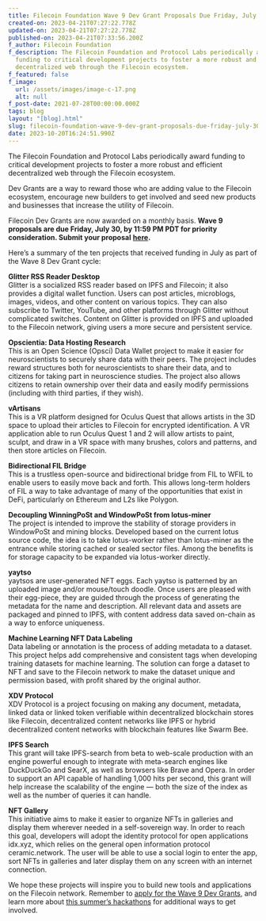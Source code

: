 ```yaml
---
title: Filecoin Foundation Wave 9 Dev Grant Proposals Due Friday, July 30
created-on: 2023-04-21T07:27:22.778Z
updated-on: 2023-04-21T07:27:22.778Z
published-on: 2023-04-21T07:33:56.200Z
f_author: Filecoin Foundation
f_description: The Filecoin Foundation and Protocol Labs periodically award
  funding to critical development projects to foster a more robust and efficient
  decentralized web through the Filecoin ecosystem.
f_featured: false
f_image:
  url: /assets/images/image-c-17.png
  alt: null
f_post-date: 2021-07-28T00:00:00.000Z
tags: blog
layout: "[blog].html"
slug: filecoin-foundation-wave-9-dev-grant-proposals-due-friday-july-30
date: 2023-10-20T16:24:51.990Z
---
```

The Filecoin Foundation and Protocol Labs periodically award funding to critical development projects to foster a more robust and efficient decentralized web through the Filecoin ecosystem.

Dev Grants are a way to reward those who are adding value to the Filecoin ecosystem, encourage new builders to get involved and seed new products and businesses that increase the utility of Filecoin.

Filecoin Dev Grants are now awarded on a monthly basis. **Wave 9 proposals are due Friday, July 30, by 11:59 PM PDT for priority consideration. Submit your proposal** **[here](https://github.com/filecoin-project/devgrants).**

Here’s a summary of the ten projects that received funding in July as part of the Wave 8 Dev Grant cycle:

**Glitter RSS Reader Desktop**\
Glitter is a socialized RSS reader based on IPFS and Filecoin; it also provides a digital wallet function. Users can post articles, microblogs, images, videos, and other content on various topics. They can also subscribe to Twitter, YouTube, and other platforms through Glitter without complicated switches. Content on Glitter is provided on IPFS and uploaded to the Filecoin network, giving users a more secure and persistent service.

**Opscientia: Data Hosting Research**\
This is an Open Science (Opsci) Data Wallet project to make it easier for neuroscientists to securely share data with their peers. The project includes reward structures both for neuroscientists to share their data, and to citizens for taking part in neuroscience studies. The project also allows citizens to retain ownership over their data and easily modify permissions (including with third parties, if they wish).

**vArtisans**\
This is a VR platform designed for Oculus Quest that allows artists in the 3D space to upload their articles to Filecoin for encrypted identification. A VR application able to run Oculus Quest 1 and 2 will allow artists to paint, sculpt, and draw in a VR space with many brushes, colors and patterns, and then store articles on Filecoin.

**Bidirectional FIL Bridge**\
This is a trustless open-source and bidirectional bridge from FIL to WFIL to enable users to easily move back and forth. This allows long-term holders of FIL a way to take advantage of many of the opportunities that exist in DeFi, particularly on Ethereum and L2s like Polygon.

**Decoupling WinningPoSt and WindowPoSt from lotus-miner**\
The project is intended to improve the stability of storage providers in WindowPoSt and mining blocks. Developed based on the current lotus source code, the idea is to take lotus-worker rather than lotus-miner as the entrance while storing cached or sealed sector files. Among the benefits is for storage capacity to be expanded via lotus-worker directly.

**yaytso**\
yaytsos are user-generated NFT eggs. Each yaytso is patterned by an uploaded image and/or mouse/touch doodle. Once users are pleased with their egg-piece, they are guided through the process of generating the metadata for the name and description. All relevant data and assets are packaged and pinned to IPFS, with content address data saved on-chain as a way to enforce uniqueness.

**Machine Learning NFT Data Labeling**\
Data labeling or annotation is the process of adding metadata to a dataset. This project helps add comprehensive and consistent tags when developing training datasets for machine learning. The solution can forge a dataset to NFT and save to the Filecoin network to make the dataset unique and permission based, with profit shared by the original author.

**XDV Protocol**\
XDV Protocol is a project focusing on making any document, metadata, linked data or linked token verifiable within decentralized blockchain stores like Filecoin, decentralized content networks like IPFS or hybrid decentralized content networks with blockchain features like Swarm Bee.

**IPFS Search**\
This grant will take IPFS-search from beta to web-scale production with an engine powerful enough to integrate with meta-search engines like DuckDuckGo and SearX, as well as browsers like Brave and Opera. In order to support an API capable of handling 1,000 hits per second, this grant will help increase the scalability of the engine — both the size of the index as well as the number of queries it can handle.

**NFT Gallery**\
This initiative aims to make it easier to organize NFTs in galleries and display them wherever needed in a self-sovereign way. In order to reach this goal, developers will adopt the identity protocol for open applications idx.xyz, which relies on the general open information protocol ceramic.network. The user will be able to use a social login to enter the app, sort NFTs in galleries and later display them on any screen with an internet connection.

We hope these projects will inspire you to build new tools and applications on the Filecoin network. Remember to [apply for the Wave 9 Dev Grants](https://github.com/filecoin-project/devgrants#-how-to-apply), and learn more about [this summer’s hackathons](https://filecoinfoundation.medium.com/hack-away-in-summer-2021-98089b9538b2) for additional ways to get involved.